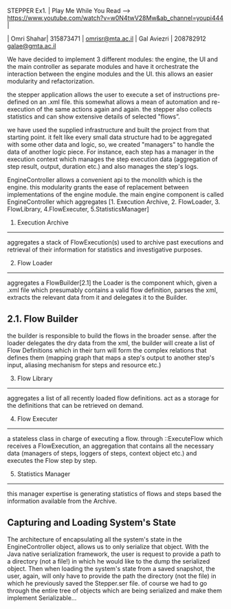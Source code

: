  STEPPER Ex1.  | Play Me While You Read --> https://www.youtube.com/watch?v=w0N4twV28Mw&ab_channel=youpi444 |

| Omri Shahar| 315873471 | omrisr@mta.ac.il 
| Gal Aviezri    | 208782912 galae@gmta.ac.il 

We have decided to implement 3 different modules: the engine, the UI and the main controller as separate modules
and have it orchestrate the interaction between the engine modules and the UI.
this allows an easier modularity and refactorization.

the stepper application allows the user to execute a set of instructions pre-defined on an .xml file.
this somewhat allows a mean of automation and re-execution of the same actions again and again.
the stepper also collects statistics and can show extensive details of selected "flows”.

we have used the supplied infrastructure and built the project from that starting point.
it felt like every small data structure had to be aggregated with some other data
and logic, so, we created "managers" to handle the data of another logic piece.
For instance, each step has a manager in the execution context which manages the step execution data (aggregation of step result, output, duration etc.)
and also manages the step's logs.

EngineController allows a convenient api to the monolith which is the engine.
this modularity grants the ease of replacement between implementations of the engine module.
the main engine component is called EngineController 
which aggregates [1. Execution Archive, 2. FlowLoader, 3. FlowLibrary, 4.FlowExecuter, 5.StatisticsManager]

1. Execution Archive
--------------------
aggregates a stack of FlowExecution(s)
used to archive past executions and retrieval of their information for statistics and investigative purposes.

2. Flow Loader
-------------
aggregates a FlowBuilder[2.1]
the Loader is the component which, given a .xml file which presumably contains a valid flow definition,
parses the xml, extracts the relevant data from it and delegates it to the Builder.

2.1. Flow Builder
----------------
the builder is responsible to build the flows in the broader sense.
after the loader delegates the dry data from the xml, the builder will create a list of Flow Definitions 
which in their turn will form the complex relations that defines them (mapping graph that maps a step's output to another step's input, aliasing mechanism for steps and resource etc.)

3. Flow Library
---------------
aggregates a list of all recently loaded flow definitions.
act as a storage for the definitions that can be retrieved on demand.

4. Flow Executer
----------------
a stateless class in charge of executing a flow. 
through ::ExecuteFlow which receives a FlowExecution, an aggregation that contains all the necessary data (managers of steps, loggers of steps, context object etc.)
and executes the Flow step by step.

5. Statistics Manager
---------------------
this manager expertise is generating statistics of flows and steps based the information available from the Archive.

Capturing and Loading System's State
------------------------------------
The architecture of encapsulating all the system's state in the EngineController object, allows us to only serialize that object.
With the Java native serialization framework, the user is request to provide a path to a directory (not a file!) in which he would like to the dump the serialized object.
Then when loading the system's state from a saved snapshot, the user, again, will only have to provide the path the directory (not the file) in which he previously saved the Stepper.ser file.
of course we had to go through the entire tree of objects which are being serialized and make them implement Serializable...




